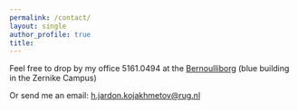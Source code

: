```yaml
---
permalink: /contact/
layout: single
author_profile: true
title:
---
```


Feel free to drop by my office 5161.0494 at the [Bernoulliborg](https://goo.gl/maps/EbwKCQBziHy5X6CH9) (blue building in the Zernike Campus)

Or send me an email: <h.jardon.kojakhmetov@rug.nl>
